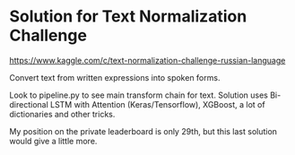 # Solution for Text Normalization Challenge
https://www.kaggle.com/c/text-normalization-challenge-russian-language

Convert text from written expressions into spoken forms.

Look to pipeline.py to see main transform chain for text. Solution uses Bi-directional LSTM with Attention (Keras/Tensorflow), XGBoost, a lot of dictionaries and other tricks. 

My position on the private leaderboard is only 29th, but this last solution would give a little more.
